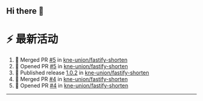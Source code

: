 ## Hi there 👋

<!--

**Here are some ideas to get you started:**

🙋‍♀️ A short introduction - what is your organization all about?
🌈 Contribution guidelines - how can the community get involved?
👩‍💻 Useful resources - where can the community find your docs? Is there anything else the community should know?
🍿 Fun facts - what does your team eat for breakfast?
🧙 Remember, you can do mighty things with the power of [Markdown](https://docs.github.com/github/writing-on-github/getting-started-with-writing-and-formatting-on-github/basic-writing-and-formatting-syntax)
-->


# ⚡ 最新活动

<!--START_SECTION:activity-->
1. 🎉 Merged PR [#5](https://github.com/kne-union/fastify-shorten/pull/5) in [kne-union/fastify-shorten](https://github.com/kne-union/fastify-shorten)
2. 💪 Opened PR [#5](https://github.com/kne-union/fastify-shorten/pull/5) in [kne-union/fastify-shorten](https://github.com/kne-union/fastify-shorten)
3. 🚀 Published release [1.0.2](https://github.com/kne-union/fastify-shorten/releases/tag/1.0.2) in [kne-union/fastify-shorten](https://github.com/kne-union/fastify-shorten)
4. 🎉 Merged PR [#4](https://github.com/kne-union/fastify-shorten/pull/4) in [kne-union/fastify-shorten](https://github.com/kne-union/fastify-shorten)
5. 💪 Opened PR [#4](https://github.com/kne-union/fastify-shorten/pull/4) in [kne-union/fastify-shorten](https://github.com/kne-union/fastify-shorten)
<!--END_SECTION:activity-->

---
